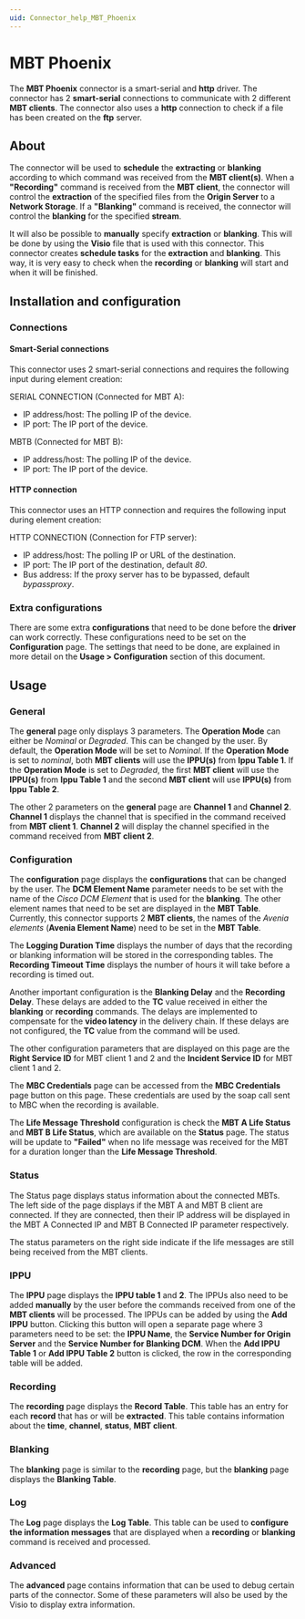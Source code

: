 ```yaml
---
uid: Connector_help_MBT_Phoenix
---
```


# MBT Phoenix

The **MBT Phoenix** connector is a smart-serial and **http** driver. The connector has 2 **smart-serial** connections to communicate with 2 different **MBT clients**. The connector also uses a **http** connection to check if a file has been created on the **ftp** server.

## About

The connector will be used to **schedule** the **extracting** or **blanking** according to which command was received from the **MBT client(s)**. When a **"Recording"** command is received from the **MBT client**, the connector will control the **extraction** of the specified files from the **Origin Server** to a **Network Storage**. If a **"Blanking"** command is received, the connector will control the **blanking** for the specified **stream**.

It will also be possible to **manually** specify **extraction** or **blanking**. This will be done by using the **Visio** file that is used with this connector. This connector creates **schedule tasks** for the **extraction** and **blanking**. This way, it is very easy to check when the **recording** or **blanking** will start and when it will be finished.

## Installation and configuration

### Connections

#### Smart-Serial connections

This connector uses 2 smart-serial connections and requires the following input during element creation:

SERIAL CONNECTION (Connected for MBT A):

- IP address/host: The polling IP of the device.
- IP port: The IP port of the device.

MBTB (Connected for MBT B):

- IP address/host: The polling IP of the device.
- IP port: The IP port of the device.

#### HTTP connection

This connector uses an HTTP connection and requires the following input during element creation:

HTTP CONNECTION (Connection for FTP server):

- IP address/host: The polling IP or URL of the destination.
- IP port: The IP port of the destination, default *80*.
- Bus address: If the proxy server has to be bypassed, default *bypassproxy*.

### Extra configurations

There are some extra **configurations** that need to be done before the **driver** can work correctly. These configurations need to be set on the **Configuration** page. The settings that need to be done, are explained in more detail on the **Usage \> Configuration** section of this document.

## Usage

### General

The **general** page only displays 3 parameters. The **Operation Mode** can either be *Nominal* or *Degraded*. This can be changed by the user. By default, the **Operation Mode** will be set to *Nominal*. If the **Operation Mode** is set to *nominal*, both **MBT clients** will use the **IPPU(s)** from **Ippu Table 1**. If the **Operation Mode** is set to *Degraded*, the first **MBT client** will use the **IPPU(s)** from **Ippu Table 1** and the second **MBT client** will use **IPPU(s)** from **Ippu Table 2**.

The other 2 parameters on the **general** page are **Channel 1** and **Channel 2**. **Channel 1** displays the channel that is specified in the command received from **MBT client 1**. **Channel 2** will display the channel specified in the command received from **MBT client 2**.

### Configuration

The **configuration** page displays the **configurations** that can be changed by the user. The **DCM Element Name** parameter needs to be set with the name of the *Cisco DCM Element* that is used for the **blanking**. The other element names that need to be set are displayed in the **MBT Table**. Currently, this connector supports 2 **MBT clients**, the names of the *Avenia elements* (**Avenia Element Name**) need to be set in the **MBT Table**.

The **Logging Duration Time** displays the number of days that the recording or blanking information will be stored in the corresponding tables. The **Recording Timeout Time** displays the number of hours it will take before a recording is timed out.

Another important configuration is the **Blanking Delay** and the **Recording Delay**. These delays are added to the **TC** value received in either the **blanking** or **recording** commands. The delays are implemented to compensate for the **video latency** in the delivery chain. If these delays are not configured, the **TC** value from the command will be used.

The other configuration parameters that are displayed on this page are the **Right Service ID** for MBT client 1 and 2 and the **Incident Service ID** for MBT client 1 and 2.

The **MBC Credentials** page can be accessed from the **MBC Credentials** page button on this page. These credentials are used by the soap call sent to MBC when the recording is available.

The **Life Message Threshold** configuration is check the **MBT A Life Status** and **MBT B Life Status**, which are available on the **Status** page. The status will be update to **"Failed"** when no life message was received for the MBT for a duration longer than the **Life Message Threshold**.

### Status

The Status page displays status information about the connected MBTs. The left side of the page displays if the MBT A and MBT B client are connected. If they are connected, then their IP address will be displayed in the MBT A Connected IP and MBT B Connected IP parameter respectively.

The status parameters on the right side indicate if the life messages are still being received from the MBT clients.

### IPPU

The **IPPU** page displays the **IPPU table 1** and **2**. The IPPUs also need to be added **manually** by the user before the commands received from one of the **MBT clients** will be processed. The IPPUs can be added by using the **Add IPPU** button. Clicking this button will open a separate page where 3 parameters need to be set: the **IPPU Name**, the **Service Number for Origin Server** and the **Service Number for Blanking DCM**. When the **Add IPPU Table 1** or **Add IPPU Table 2** button is clicked, the row in the corresponding table will be added.

### Recording

The **recording** page displays the **Record Table**. This table has an entry for each **record** that has or will be **extracted**. This table contains information about the **time**, **channel**, **status**, **MBT client**.

### Blanking

The **blanking** page is similar to the **recording** page, but the **blanking** page displays the **Blanking Table**.

### Log

The **Log** page displays the **Log Table**. This table can be used to **configure the information messages** that are displayed when a **recording** or **blanking** command is received and processed.

### Advanced

The **advanced** page contains information that can be used to debug certain parts of the connector. Some of these parameters will also be used by the Visio to display extra information.
